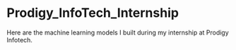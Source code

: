 # Prodigy_InfoTech_Internship
Here are the machine learning models I built during my internship at Prodigy Infotech.
